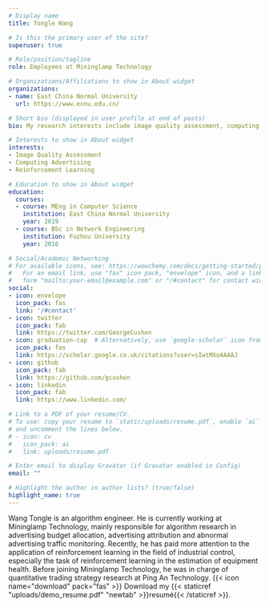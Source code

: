```yaml
---
# Display name
title: Tongle Wang

# Is this the primary user of the site?
superuser: true

# Role/position/tagline
role: Employees at Mininglamp Technology 

# Organizations/Affiliations to show in About widget
organizations:
- name: East China Normal University
  url: https://www.ecnu.edu.cn/

# Short bio (displayed in user profile at end of posts)
bio: My research interests include image quality assessment, computing advertising and reinforcement learning.

# Interests to show in About widget
interests:
- Image Quality Assessment
- Computing Advertising
- Reinforcement Learning

# Education to show in About widget
education:
  courses:
  - course: MEng in Computer Science
    institution: East China Normal University
    year: 2019
  - course: BSc in Network Engineering
    institution: Fuzhou University
    year: 2016

# Social/Academic Networking
# For available icons, see: https://wowchemy.com/docs/getting-started/page-builder/#icons
#   For an email link, use "fas" icon pack, "envelope" icon, and a link in the
#   form "mailto:your-email@example.com" or "/#contact" for contact widget.
social:
- icon: envelope
  icon_pack: fas
  link: '/#contact'
- icon: twitter
  icon_pack: fab
  link: https://twitter.com/GeorgeCushen
- icon: graduation-cap  # Alternatively, use `google-scholar` icon from `ai` icon pack
  icon_pack: fas
  link: https://scholar.google.co.uk/citations?user=sIwtMXoAAAAJ
- icon: github
  icon_pack: fab
  link: https://github.com/gcushen
- icon: linkedin
  icon_pack: fab
  link: https://www.linkedin.com/

# Link to a PDF of your resume/CV.
# To use: copy your resume to `static/uploads/resume.pdf`, enable `ai` icons in `params.toml`, 
# and uncomment the lines below.
# - icon: cv
#   icon_pack: ai
#   link: uploads/resume.pdf

# Enter email to display Gravatar (if Gravatar enabled in Config)
email: ""

# Highlight the author in author lists? (true/false)
highlight_name: true
---
```


Wang Tongle is an algorithm engineer. He is currently working at Mininglamp Technology, mainly responsible for algorithm research in advertising budget allocation, advertising attribution and abnormal advertising traffic monitoring. 
Recently, he has paid more attention to the application of reinforcement learning in the field of industrial control, especially the task of reinforcement learning in the estimation of equipment health. Before joining Mininglamp Technology, 
he was in charge of quantitative trading strategy research at Ping An Technology.
{{< icon name="download" pack="fas" >}} Download my {{< staticref "uploads/demo_resume.pdf" "newtab" >}}resumé{{< /staticref >}}.
